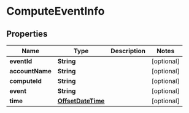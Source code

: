 

# ComputeEventInfo

## Properties

Name | Type | Description | Notes
------------ | ------------- | ------------- | -------------
**eventId** | **String** |  |  [optional]
**accountName** | **String** |  |  [optional]
**computeId** | **String** |  |  [optional]
**event** | **String** |  |  [optional]
**time** | [**OffsetDateTime**](OffsetDateTime.md) |  |  [optional]



